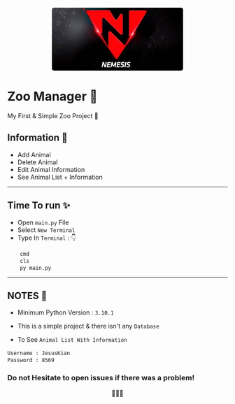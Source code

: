 <p align="center">
  <img src="./Nemesis.jpg" alt="NEMESIS TEAM LOGO" style="border-radius:5px"/>
</p>

# Zoo Manager 🦍
 My First & Simple Zoo Project 🧩

## Information 🧬
 - Add Animal
 - Delete Animal
 - Edit Animal Information
 - See Animal List + Information
---
## Time To run ✨
* Open `main.py` File
* Select `New Terminal`
* Type In `Terminal` : 👇
```
    cmd
    cls
    py main.py
```
---
## NOTES 📝
* Minimum Python Version : `3.10.1`

* This is a simple project & there isn't any `Database`

* To See `Animal List With Information`
```
Username : JesusKian
Password : 8569
```

### Do not Hesitate to open issues if there was a problem!
<p align="center">
💖💖💖
</p>
